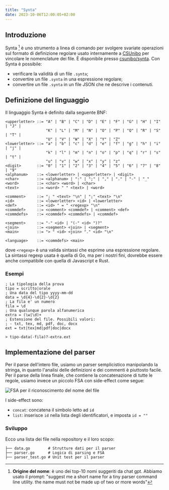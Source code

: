 ```yaml
---
title: "Synta"
date: 2023-10-06T12:00:05+02:00
---
```


## Introduzione

Synta [^1] è uno strumento a linea di comando per svolgere svariate operazioni
sul formato di definizione regolare usato internamente a
[CSUnibo](https://github.com/csunibo) per vincolare le nomenclature dei file.
È disponibile presso [csunibo/synta](https://github.com/csunibo/synta). Con
Synta è possibile:

- verificare la validità di un file `.synta`;
- convertire un file `.synta` in una espressione regolare;
- convertire un file `.synta` in un file JSON che ne descrive i contenuti.

## Definizione del linguaggio

Il linguaggio Synta è definito dalla seguente BNF:

```bnf
<upperletter> ::= "A" | "B" | "C" | "D" | "E" | "F" | "G" | "H" | "I" | "J" |
                  "K" | "L" | "M" | "N" | "O" | "P" | "Q" | "R" | "S" | "T" |
                  "U" | "V" | "W" | "X" | "Y" | "Z"
<lowerletter> ::= "a" | "b" | "c" | "d" | "e" | "f" | "g" | "h" | "i" | "j" |
                  "k" | "l" | "m" | "n" | "o" | "p" | "q" | "r" | "s" | "t" |
                  "u" | "v" | "w" | "x" | "y" | "z"
<digit>       ::= "0" | "1" | "2" | "3" | "4" | "5" | "6" | "7" | "8" | "9"
<alphanum>    ::= <lowerletter> | <upperletter> | <digit>
<char>        ::= <alphanum> | ":" | ";" | "," | "." | "-" | "_"
<word>        ::= <char> <word> | <char>
<text>        ::= <word> " " <text> | <word>

<comment>     ::= "; " <text> "\n" | ";" <text> "\n"
<id>          ::= <lowerletter> <id> | <lowerletter>
<def>         ::= <id> " = " <regexp> "\n"
<commdef>     ::= <comment> <commdef> | <comment> <def>
<commdefs>    ::= <commdef> <commdefs> | <commdef>

<segment>     ::= "-" <id> | "(-" <id> ")?"
<join>        ::= <segment> <join> | <segment>
<main>        ::= "> " <id> <join> "." <id> "\n"

<language>    ::= <commdefs> <main>
```

dove `<regexp>` è una valida sintassi che esprime una espressione regolare.
La sintassi regexp usata è quella di Go, ma per i nostri fini, dovrebbe essere
anche compatibile con quella di Javascript e Rust.

### Esempi

```
; La tipologia della prova
tipo = scritto|orale
; Una data del tipo yyyy-mm-dd
data = \d{4}-\d{2}-\d{2}
; La fila e' un numero
fila = \d
; Una qualunque parola alfanumerica
extra = (\w|\d)+
; Estensione del file. Possibili valori:
; - txt, tex, md, pdf, doc, docx
ext = txt|tex|md|pdf|doc|docx

> tipo-data(-fila)?-extra.ext
```

## Implementazione del parser

Per il parse dell'intero file, usiamo un parser semplicistico manipolando la
stringa, in quanto l'analisi delle definizioni e dei commenti è piuttosto facile.
Per il parse della linea finale, che contiene la concatenazione di tutte le
regole, usiamo invece un piccolo FSA con side-effect come segue:

![FSA per il riconoscimento del nome del
file](https://github.com/csunibo/synta/blob/main/automata.jpg?raw=true)

I side-effect sono:
- `concat`: concatena il simbolo letto ad `id`
- `list`: inserisce `id` nella lista degli identificatori, e imposta `id = ""`

### Sviluppo

Ecco una lista dei file nella repository e il loro scopo:

```
├── data.go        # Strutture dati per il parser
├── parser.go      # Logica di parsing e FSA
├── parser_test.go # Unit test per il parser
```

[^1]: **Origine del nome**: è uno dei top-10 nomi suggeriti da chat gpt. Abbiamo
usato il prompt: "suggest me a short name for a tiny parser command line
utility. the name must not be made up of two or more words"
